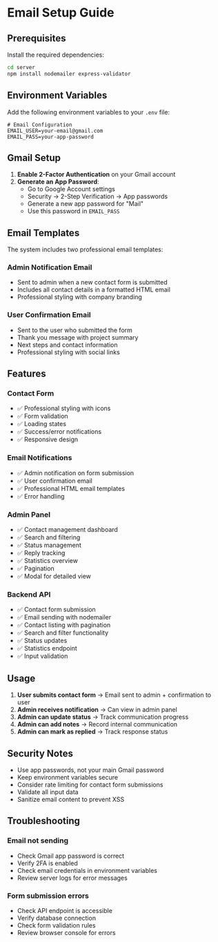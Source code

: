 # Email Setup Guide

## Prerequisites

Install the required dependencies:

```bash
cd server
npm install nodemailer express-validator
```

## Environment Variables

Add the following environment variables to your `.env` file:

```env
# Email Configuration
EMAIL_USER=your-email@gmail.com
EMAIL_PASS=your-app-password
```

## Gmail Setup

1. **Enable 2-Factor Authentication** on your Gmail account
2. **Generate an App Password**:
   - Go to Google Account settings
   - Security → 2-Step Verification → App passwords
   - Generate a new app password for "Mail"
   - Use this password in `EMAIL_PASS`

## Email Templates

The system includes two professional email templates:

### Admin Notification Email
- Sent to admin when a new contact form is submitted
- Includes all contact details in a formatted HTML email
- Professional styling with company branding

### User Confirmation Email
- Sent to the user who submitted the form
- Thank you message with project summary
- Next steps and contact information
- Professional styling with social links

## Features

### Contact Form
- ✅ Professional styling with icons
- ✅ Form validation
- ✅ Loading states
- ✅ Success/error notifications
- ✅ Responsive design

### Email Notifications
- ✅ Admin notification on form submission
- ✅ User confirmation email
- ✅ Professional HTML email templates
- ✅ Error handling

### Admin Panel
- ✅ Contact management dashboard
- ✅ Search and filtering
- ✅ Status management
- ✅ Reply tracking
- ✅ Statistics overview
- ✅ Pagination
- ✅ Modal for detailed view

### Backend API
- ✅ Contact form submission
- ✅ Email sending with nodemailer
- ✅ Contact listing with pagination
- ✅ Search and filter functionality
- ✅ Status updates
- ✅ Statistics endpoint
- ✅ Input validation

## Usage

1. **User submits contact form** → Email sent to admin + confirmation to user
2. **Admin receives notification** → Can view in admin panel
3. **Admin can update status** → Track communication progress
4. **Admin can add notes** → Record internal communication
5. **Admin can mark as replied** → Track response status

## Security Notes

- Use app passwords, not your main Gmail password
- Keep environment variables secure
- Consider rate limiting for contact form submissions
- Validate all input data
- Sanitize email content to prevent XSS

## Troubleshooting

### Email not sending
- Check Gmail app password is correct
- Verify 2FA is enabled
- Check email credentials in environment variables
- Review server logs for error messages

### Form submission errors
- Check API endpoint is accessible
- Verify database connection
- Check form validation rules
- Review browser console for errors 